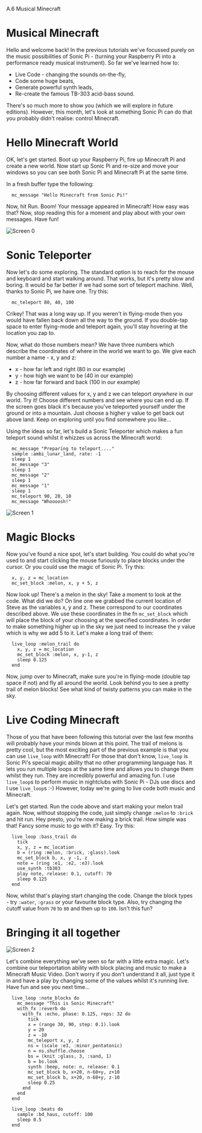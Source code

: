 A.6 Musical Minecraft 

# Musical Minecraft



Hello and welcome back! In the previous tutorials we've focussed purely
on the music possibilities of Sonic Pi - (turning your Raspberry Pi into
a performance ready musical instrument). So far we've learned how to:

* Live Code - changing the sounds on-the-fly,
* Code some huge beats,
* Generate powerful synth leads,
* Re-create the famous TB-303 acid-bass sound.

There's so much more to show you (which we will explore in future
editions). However, this month, let's look at something Sonic Pi can do
that you probably didn't realise: control Minecraft.

# Hello Minecraft World

OK, let's get started. Boot up your Raspberry Pi, fire up Minecraft Pi
and create a new world. Now start up Sonic Pi and re-size and move your
windows so you can see both Sonic Pi and Minecraft Pi at the same time.

In a fresh buffer type the following:

```
  mc_message "Hello Minecraft from Sonic Pi!"
```
    
Now, hit Run. Boom! Your message appeared in Minecraft! How easy was
that? Now, stop reading this for a moment and play about with your own
messages. Have fun!

![Screen 0](../images/tutorial/articles/A.06-minecraft/Musical-Minecraft-0-small.png)

# Sonic Teleporter

Now let's do some exploring. The standard option is to reach for the
mouse and keyboard and start walking around. That works, but it's pretty
slow and boring. It would be far better if we had some sort of teleport
machine. Well, thanks to Sonic Pi, we have one. Try this:

```
  mc_teleport 80, 40, 100
```
    
Crikey! That was a long way up. If you weren't in flying-mode then you
would have fallen back down all the way to the ground. If you double-tap
space to enter flying-mode and teleport again, you'll stay hovering at
the location you zap to.

Now, what do those numbers mean? We have three numbers which describe
the coordinates of where in the world we want to go. We give each number
a name - x, y and z:

* x - how far left and right (80 in our example)
* y - how high we want to be (40 in our example)
* z - how far forward and back (100 in our example)

By choosing different values for x, y and z we can teleport *anywhere*
in our world. Try it! Choose different numbers and see where you can end
up. If the screen goes black it's because you've teleported yourself
under the ground or into a mountain. Just choose a higher y value to get
back out above land. Keep on exploring until you find somewhere you
like...

Using the ideas so far, let's build a Sonic Teleporter which makes a fun
teleport sound whilst it whizzes us across the Minecraft world:

```
  mc_message "Preparing to teleport...."
  sample :ambi_lunar_land, rate: -1
  sleep 1
  mc_message "3"
  sleep 1
  mc_message "2"
  sleep 1
  mc_message "1"
  sleep 1
  mc_teleport 90, 20, 10
  mc_message "Whoooosh!"
```
    
![Screen 1](../images/tutorial/articles/A.06-minecraft/Musical-Minecraft-1-small.png)

# Magic Blocks

Now you've found a nice spot, let's start building. You could do what
you're used to and start clicking the mouse furiously to place blocks
under the cursor. Or you could use the magic of Sonic Pi. Try this:

```
  x, y, z = mc_location
  mc_set_block :melon, x, y + 5, z
```

Now look up! There's a melon in the sky! Take a moment to look at the
code. What did we do? On line one we grabbed the current location of
Steve as the variables x, y and z. These correspond to our coordinates
described above. We use these coordinates in the fn `mc_set_block` which
will place the block of your choosing at the specified coordinates. In
order to make something higher up in the sky we just need to increase
the y value which is why we add 5 to it. Let's make a long trail of them:

```
  live_loop :melon_trail do
    x, y, z = mc_location
    mc_set_block :melon, x, y-1, z
    sleep 0.125
  end
```

Now, jump over to Minecraft, make sure you're in flying-mode (double tap
space if not) and fly all around the world. Look behind you to see a
pretty trail of melon blocks! See what kind of twisty patterns you can
make in the sky.

# Live Coding Minecraft

Those of you that have been following this tutorial over the last few
months will probably have your minds blown at this point. The trail of
melons is pretty cool, but the most exciting part of the previous
example is that you can use `live_loop` with Minecraft! For those that
don't know, `live_loop` is Sonic Pi's special magic ability that no
other programming language has. It lets you run multiple loops at the
same time and allows you to change them whilst they run. They are
incredibly powerful and amazing fun. I use `live_loop`s to perform music
in nightclubs with Sonic Pi - DJs use discs and I use `live_loop`s :-)
However, today we're going to live code both music and Minecraft.

Let's get started. Run the code above and start making your melon
trail again. Now, without stopping the code, just simply change `:melon` to
`:brick` and hit run. Hey presto, you're now making a brick trail. How
simple was that! Fancy some music to go with it? Easy. Try this:

```
  live_loop :bass_trail do
    tick
    x, y, z = mc_location
    b = (ring :melon, :brick, :glass).look
    mc_set_block b, x, y -1, z
    note = (ring :e1, :e2, :e3).look
    use_synth :tb303
    play note, release: 0.1, cutoff: 70
    sleep 0.125
  end
```
    
Now, whilst that's playing start changing the code. Change the block
types - try `:water`, `:grass` or your favourite block type. Also, try
changing the cutoff value from `70` to `80` and then up to `100`. Isn't
this fun?

# Bringing it all together

![Screen 2](../images/tutorial/articles/A.06-minecraft/Musical-Minecraft-2-small.png)

Let's combine everything we've seen so far with a little extra
magic. Let's combine our teleportation ability with block placing and
music to make a Minecraft Music Video. Don't worry if you don't
understand it all, just type it in and have a play by changing some of
the values whilst it's running live. Have fun and see you next time...
    
```
  live_loop :note_blocks do
    mc_message "This is Sonic Minecraft"
    with_fx :reverb do
      with_fx :echo, phase: 0.125, reps: 32 do
        tick
        x = (range 30, 90, step: 0.1).look
        y = 20
        z = -10
        mc_teleport x, y, z
        ns = (scale :e3, :minor_pentatonic)
        n = ns.shuffle.choose
        bs = (knit :glass, 3, :sand, 1)
        b = bs.look
        synth :beep, note: n, release: 0.1
        mc_set_block b, x+20, n-60+y, z+10
        mc_set_block b, x+20, n-60+y, z-10
        sleep 0.25
      end
    end
  end
  
  live_loop :beats do
    sample :bd_haus, cutoff: 100
    sleep 0.5
  end
```
